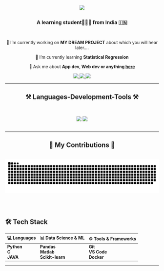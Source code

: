 <!-- <img align="right" src="https://visitor-badge.laobi.icu/badge?page_id=salesp07.salesp07" /> -->

<h1 align="center">
    <img src="https://readme-typing-svg.herokuapp.com/?font=Righteous&size=35&center=true&vCenter=true&width=500&height=70&duration=4000&lines=Hi+There!+👋;+I'm+CM+AmAn+!;+Follow🔎+me+for+more;" />
</h1>

<h3 align="center">A learning student👨🏻‍🎓 from India 🇮🇳</h3>

<br/>

<div align="center">
 
 🔭 I’m currently working on **MY DREAM PROJECT** 
      about which you will hear later....
 
 🌱 I’m currently learning **Statistical Regression**

💬 Ask me about **App dev, Web dev or anything [here](https://forms.gle/oxf8G69evreCbZdcA)**

</div>
 
<div align="center"> 
  <a href="mailto:exehyper999@gmail.com">
    <img src="https://img.shields.io/badge/Gmail-333333?style=for-the-badge&logo=gmail&logoColor=red" />
  </a>
  <a href="https://www.linkedin.com/in/aman-sonwani-a95b0a326/" target="_blank">
    <img src="https://img.shields.io/badge/LinkedIn-0077B5?style=for-the-badge&logo=linkedin&logoColor=white" target="_blank" />
  </a>
  <a href="https://cybermatic-aman.github.io/Portfolio/" target="_blank">
     <img src="https://img.shields.io/badge/Portfolio-FF5722?style=for-the-badge&logo=todoist&logoColor=white" target="_blank" /> <!-- sqlite, safari, google-chrome are other good icon options -->
  </a>
</div>

 <hr/>
 
<h2 align="center">⚒️ Languages-Development-Tools ⚒️</h2>
<br/>
<br/>
<div align="center">
    <img src="https://skillicons.dev/icons?i=html,css,javascript,python" />
    <img src="https://skillicons.dev/icons?i=nodejs,vscode,c,angular,mongodb,mysql,flask" /><br>
</div>

<br/>
<hr/>

<div align="center">
  <h2>🐍 My Contributions 🐍</h2>
  <br/>
  <img alt="snake eating my contributions" src="https://raw.githubusercontent.com/salesp07/salesp07/output/github-contribution-grid-snake.svg" />
  
  <br/><br/>
</div>

<div>
<h2>🛠️ Tech Stack</h2>


<table>
  <thead>
    <tr>
      <th>💻 Languages</th>
      <th>📊 Data Science & ML</th>
      <th>⚙️ Tools & Frameworks</th>
    </tr>
  </thead>
  <tbody>
    <tr>
      <td>
        <strong>Python</strong>
        <div class="progress-container">
          <div class="progress-bar python"></div>
        </div>
        <strong>C</strong>
        <div class="progress-container">
          <div class="progress-bar c"></div>
        </div>
        <strong>JAVA</strong>
        <div class="progress-container">
          <div class="progress-bar sql"></div>
        </div>
      </td>
      <td>
        <strong>Pandas</strong>
        <div class="progress-container">
          <div class="progress-bar pandas"></div>
        </div>
        <strong>Matlab</strong>
        <div class="progress-container">
          <div class="progress-bar Matlab"></div>
        </div>
        <strong>Scikit-learn</strong>
        <div class="progress-container">
          <div class="progress-bar sklearn"></div>
        </div>
      </td>
      <td>
        <strong>Git</strong>
        <div class="progress-container">
          <div class="progress-bar git"></div>
        </div>
        <strong>VS Code</strong>
        <div class="progress-container">
          <div class="progress-bar" style="width: 85%; background-color: #3f51b5;"></div>
        </div>
        <strong>Docker</strong>
        <div class="progress-container">
          <div class="progress-bar" style="width: 60%; background-color: #00bcd4;"></div>
        </div>
      </td>
    </tr>
  </tbody>
</table>

</div>

<hr/>
<!-- <div align="center"> -->

<!-- </div> -->


